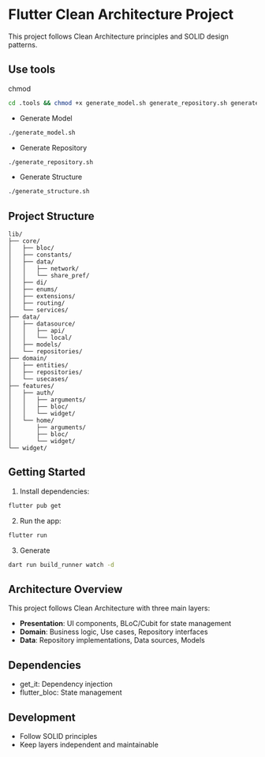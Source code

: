 # Flutter Clean Architecture Project

This project follows Clean Architecture principles and SOLID design patterns.

## Use tools

chmod
```bash
cd .tools && chmod +x generate_model.sh generate_repository.sh generate_structure.sh
```

- Generate Model 
```bash
./generate_model.sh
```

- Generate Repository 
```bash
./generate_repository.sh
```

- Generate Structure 
```bash
./generate_structure.sh
```

## Project Structure

```
lib/
├── core/
│   ├── bloc/
│   ├── constants/
│   ├── data/
│   │   ├── network/
│   │   └── share_pref/
│   ├── di/
│   ├── enums/
│   ├── extensions/
│   ├── routing/
│   └── services/
├── data/
│   ├── datasource/
│   │   ├── api/
│   │   └── local/
│   ├── models/
│   └── repositories/
├── domain/
│   ├── entities/
│   ├── repositories/
│   └── usecases/
├── features/
│   ├── auth/
│   │   ├── arguments/
│   │   ├── bloc/
│   │   └── widget/
│   └── home/
│       ├── arguments/
│       ├── bloc/
│       └── widget/
└── widget/
```

## Getting Started

1. Install dependencies:
```bash
flutter pub get
```

2. Run the app:
```bash
flutter run
```

3. Generate
```bash
dart run build_runner watch -d
```

## Architecture Overview

This project follows Clean Architecture with three main layers:

- **Presentation**: UI components, BLoC/Cubit for state management
- **Domain**: Business logic, Use cases, Repository interfaces
- **Data**: Repository implementations, Data sources, Models

## Dependencies

- get_it: Dependency injection
- flutter_bloc: State management

## Development

- Follow SOLID principles
- Keep layers independent and maintainable
